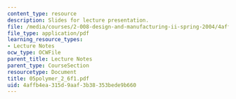 ```yaml
---
content_type: resource
description: Slides for lecture presentation.
file: /media/courses/2-008-design-and-manufacturing-ii-spring-2004/4affb4ea315d9aaf3b38353bede9b660_05polymer_2_6f1.pdf
file_type: application/pdf
learning_resource_types:
- Lecture Notes
ocw_type: OCWFile
parent_title: Lecture Notes
parent_type: CourseSection
resourcetype: Document
title: 05polymer_2_6f1.pdf
uid: 4affb4ea-315d-9aaf-3b38-353bede9b660
---
```

